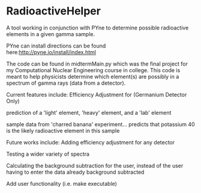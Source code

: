 # RadioactiveHelper
A tool working in conjunction with PYne to determine possible radioactive elements in a given gamma sample.

PYne can install directions can be found here:http://pyne.io/install/index.html

The code can be found in midtermMain.py which was the final project for my Computational Nuclear Engineering course in college.  This code is meant to help physicists determine which element(s) are possibly in a spectrum of gamma rays (data from a detector).  

Current features include: 
Efficiency Adjustment for (Germanium Detector Only)

prediction of a 'light' element, 'heavy' element, and a 'lab' element

sample data from 'charred banana' experiment... predicts that potassium 40 is the likely radioactive element in this sample

Future works include:
Adding efficiency adjustment for any detector

Testing a wider variety of spectra

Calculating the background subtraction for the user, instead of the user having to enter the data already background subtracted

Add user functionality (i.e. make executable)

